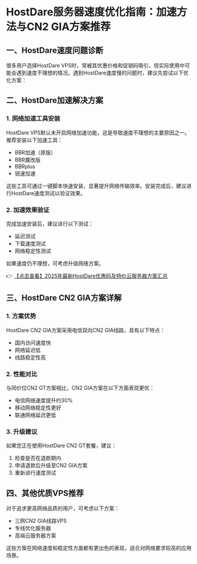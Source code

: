 # HostDare服务器速度优化指南：加速方法与CN2 GIA方案推荐

## 一、HostDare速度问题诊断

很多用户选择HostDare VPS时，常被其优惠价格和促销码吸引，但实际使用中可能会遇到速度不理想的情况。遇到HostDare速度慢的问题时，建议先尝试以下优化方案：

## 二、HostDare加速解决方案

### 1. 网络加速工具安装
HostDare VPS默认未开启网络加速功能，这是导致速度不理想的主要原因之一。推荐安装以下加速工具：
- BBR加速（原版）
- BBR魔改版
- BBRplus
- 锐速加速

这些工具可通过一键脚本快速安装，显著提升网络传输效率。安装完成后，建议进行HostDare速度测试以验证效果。

### 2. 加速效果验证
完成加速安装后，建议进行以下测试：
- 延迟测试
- 下载速度测试
- 网络稳定性测试

如果速度仍不理想，可考虑升级网络方案。

👉 [【点击查看】2025年最新HostDare优惠码及特价云服务器方案汇总](https://bit.ly/hostdare)

## 三、HostDare CN2 GIA方案详解

### 1. 方案优势
HostDare CN2 GIA方案采用电信双向CN2 GIA线路，具有以下特点：
- 国内访问速度快
- 网络延迟低
- 线路稳定性高

### 2. 性能对比
与同价位CN2 GT方案相比，CN2 GIA方案在以下方面表现更优：
- 电信网络速度提升约30%
- 移动网络稳定性更好
- 联通网络延迟更低

### 3. 升级建议
如果您正在使用HostDare CN2 GT套餐，建议：
1. 检查是否在退款期内
2. 申请退款后升级至CN2 GIA方案
3. 重新进行速度测试

## 四、其他优质VPS推荐

对于追求更高网络品质的用户，可考虑以下方案：
- 三网CN2 GIA线路VPS
- 专线优化服务器
- 高端云服务器方案

这些方案在网络速度和稳定性方面都有更出色的表现，适合对网络要求较高的应用场景。